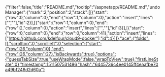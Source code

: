 {"filter":false,"title":"README.md","tooltip":"/aspnetapp/README.md","undoManager":{"mark":2,"position":2,"stack":[[{"start":{"row":0,"column":0},"end":{"row":1,"column":0},"action":"insert","lines":["",""],"id":2}],[{"start":{"row":1,"column":0},"end":{"row":2,"column":0},"action":"insert","lines":["",""],"id":3}],[{"start":{"row":0,"column":0},"end":{"row":0,"column":41},"action":"insert","lines":["https://github.com/kdelfour/cloud9-docker"],"id":4}]]},"ace":{"folds":[],"scrolltop":0,"scrollleft":0,"selection":{"start":{"row":26,"column":0},"end":{"row":26,"column":27},"isBackwards":true},"options":{"guessTabSize":true,"useWrapMode":false,"wrapToView":true},"firstLineState":0},"timestamp":1511507531486,"hash":"6445736c4ee0145ff4eaafbe70a49bf248d2d60a"}